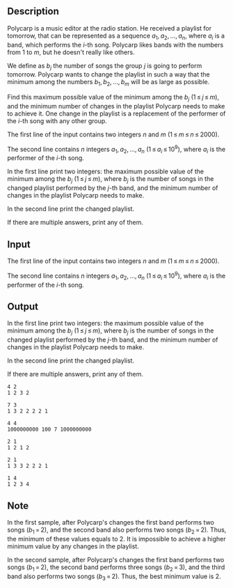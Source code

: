 ## Description

<div><p>Polycarp is a music editor at the radio station. He received a playlist for tomorrow, that can be represented as a sequence <span class="tex-span"><i>a</i><sub class="lower-index">1</sub>, <i>a</i><sub class="lower-index">2</sub>, ..., <i>a</i><sub class="lower-index"><i>n</i></sub></span>, where <span class="tex-span"><i>a</i><sub class="lower-index"><i>i</i></sub></span> is a band, which performs the <span class="tex-span"><i>i</i></span>-th song. Polycarp likes bands with the numbers from <span class="tex-span">1</span> to <span class="tex-span"><i>m</i></span>, but he doesn't really like others. </p><p>We define as <span class="tex-span"><i>b</i><sub class="lower-index"><i>j</i></sub></span> the number of songs the group <span class="tex-span"><i>j</i></span> is going to perform tomorrow. Polycarp wants to change the playlist in such a way that the minimum among the numbers <span class="tex-span"><i>b</i><sub class="lower-index">1</sub>, <i>b</i><sub class="lower-index">2</sub>, ..., <i>b</i><sub class="lower-index"><i>m</i></sub></span> will be as large as possible.</p><p>Find this maximum possible value of the minimum among the <span class="tex-span"><i>b</i><sub class="lower-index"><i>j</i></sub></span> (<span class="tex-span">1 ≤ <i>j</i> ≤ <i>m</i></span>), and the minimum number of changes in the playlist Polycarp needs to make to achieve it. One change in the playlist is a replacement of the performer of the <span class="tex-span"><i>i</i></span>-th song with any other group.</p></div><div class="input-specification"><p>The first line of the input contains two integers <span class="tex-span"><i>n</i></span> and <span class="tex-span"><i>m</i></span> (<span class="tex-span">1 ≤ <i>m</i> ≤ <i>n</i> ≤ 2000</span>).</p><p>The second line contains <span class="tex-span"><i>n</i></span> integers <span class="tex-span"><i>a</i><sub class="lower-index">1</sub>, <i>a</i><sub class="lower-index">2</sub>, ..., <i>a</i><sub class="lower-index"><i>n</i></sub></span> (<span class="tex-span">1 ≤ <i>a</i><sub class="lower-index"><i>i</i></sub> ≤ 10<sup class="upper-index">9</sup></span>), where <span class="tex-span"><i>a</i><sub class="lower-index"><i>i</i></sub></span> is the performer of the <span class="tex-span"><i>i</i></span>-th song.</p></div><div class="output-specification"><p>In the first line print two integers: the maximum possible value of the minimum among the <span class="tex-span"><i>b</i><sub class="lower-index"><i>j</i></sub></span> (<span class="tex-span">1 ≤ <i>j</i> ≤ <i>m</i></span>), where <span class="tex-span"><i>b</i><sub class="lower-index"><i>j</i></sub></span> is the number of songs in the changed playlist performed by the <span class="tex-span"><i>j</i></span>-th band, and the minimum number of changes in the playlist Polycarp needs to make.</p><p>In the second line print the changed playlist.</p><p>If there are multiple answers, print any of them.</p></div>

## Input

<p>The first line of the input contains two integers <span class="tex-span"><i>n</i></span> and <span class="tex-span"><i>m</i></span> (<span class="tex-span">1 ≤ <i>m</i> ≤ <i>n</i> ≤ 2000</span>).</p><p>The second line contains <span class="tex-span"><i>n</i></span> integers <span class="tex-span"><i>a</i><sub class="lower-index">1</sub>, <i>a</i><sub class="lower-index">2</sub>, ..., <i>a</i><sub class="lower-index"><i>n</i></sub></span> (<span class="tex-span">1 ≤ <i>a</i><sub class="lower-index"><i>i</i></sub> ≤ 10<sup class="upper-index">9</sup></span>), where <span class="tex-span"><i>a</i><sub class="lower-index"><i>i</i></sub></span> is the performer of the <span class="tex-span"><i>i</i></span>-th song.</p>

## Output

<p>In the first line print two integers: the maximum possible value of the minimum among the <span class="tex-span"><i>b</i><sub class="lower-index"><i>j</i></sub></span> (<span class="tex-span">1 ≤ <i>j</i> ≤ <i>m</i></span>), where <span class="tex-span"><i>b</i><sub class="lower-index"><i>j</i></sub></span> is the number of songs in the changed playlist performed by the <span class="tex-span"><i>j</i></span>-th band, and the minimum number of changes in the playlist Polycarp needs to make.</p><p>In the second line print the changed playlist.</p><p>If there are multiple answers, print any of them.</p>





```input1
4 2
1 2 3 2

```




```input2
7 3
1 3 2 2 2 2 1

```




```input3
4 4
1000000000 100 7 1000000000

```




```output1
2 1
1 2 1 2 

```




```output2
2 1
1 3 3 2 2 2 1 

```




```output3
1 4
1 2 3 4 

```



## Note

<p>In the first sample, after Polycarp's changes the first band performs two songs (<span class="tex-span"><i>b</i><sub class="lower-index">1</sub> = 2</span>), and the second band also performs two songs (<span class="tex-span"><i>b</i><sub class="lower-index">2</sub> = 2</span>). Thus, the minimum of these values equals to <span class="tex-span">2</span>. It is impossible to achieve a higher minimum value by any changes in the playlist. </p><p>In the second sample, after Polycarp's changes the first band performs two songs (<span class="tex-span"><i>b</i><sub class="lower-index">1</sub> = 2</span>), the second band performs three songs (<span class="tex-span"><i>b</i><sub class="lower-index">2</sub> = 3</span>), and the third band also performs two songs (<span class="tex-span"><i>b</i><sub class="lower-index">3</sub> = 2</span>). Thus, the best minimum value is <span class="tex-span">2</span>. </p>
